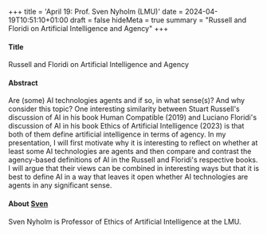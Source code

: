 +++
title = 'April 19: Prof. Sven Nyholm (LMU)'
date = 2024-04-19T10:51:10+01:00
draft = false
hideMeta = true
summary = "Russell and Floridi on Artificial Intelligence and Agency"
+++


#### Title
Russell and Floridi on Artificial Intelligence and Agency

#### Abstract

Are (some) AI technologies agents and if so, in what sense(s)? And why
consider this topic? One interesting similarity between Stuart Russell's
discussion of AI in his book Human Compatible (2019) and Luciano
Floridi's discussion of AI in his book Ethics of Artificial Intelligence
(2023) is that both of them define artificial intelligence in terms of
agency. In my presentation, I will first motivate why it is interesting
to reflect on whether at least some AI technologies are agents and then
compare and contrast the agency-based definitions of AI in the Russell
and Floridi's respective books. I will argue that their views can be
combined in interesting ways but that it is best to define AI in a way
that leaves it open whether AI technologies are agents in any
significant sense.


#### About [Sven](https://philpeople.org/profiles/sven-nyholm)
Sven Nyholm is Professor of Ethics of Artificial Intelligence at the LMU. 
